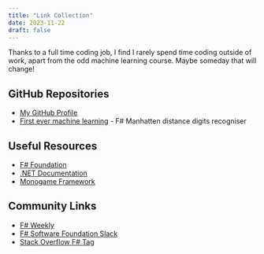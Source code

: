 ```yaml
---
title: "Link Collection"
date: 2023-11-22
draft: false
---
```

Thanks to a full time coding job, I find I rarely spend time coding outside of work, apart from the odd machine learning course. Maybe someday that will change!

## GitHub Repositories

- [My GitHub Profile](https://github.com/soulfiremage)
- [First ever machine learning](https://github.com/SoulFireMage/Digits-Recognisor-Demo) - F# Manhatten distance digits recogniser

## Useful Resources

- [F# Foundation](https://fsharp.org/)
- [.NET Documentation](https://docs.microsoft.com/en-us/dotnet/)
- [Monogame Framework](https://www.monogame.net/)

## Community Links

- [F# Weekly](https://fsharpweekly.com/)
- [F# Software Foundation Slack](https://fsharp.org/guides/slack/)
- [Stack Overflow F# Tag](https://stackoverflow.com/questions/tagged/f%23)
